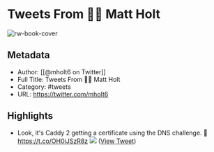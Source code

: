 # Tweets From 🧗‍♂️ Matt Holt

![rw-book-cover](https://pbs.twimg.com/profile_images/1624497316366528512/fBMXDuiZ.jpg)

## Metadata
- Author: [[@mholt6 on Twitter]]
- Full Title: Tweets From 🧗‍♂️ Matt Holt
- Category: #tweets
- URL: https://twitter.com/mholt6

## Highlights
- Look, it's Caddy 2 getting a certificate using the DNS challenge. 👀 https://t.co/OH0iJSzR8z
  ![](https://pbs.twimg.com/media/EQOlswTUEAIwOD-.jpg) ([View Tweet](https://twitter.com/mholt6/status/1226005719813513216))
